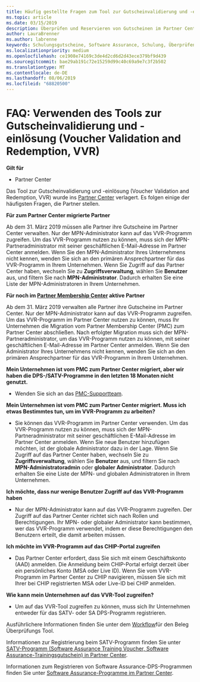```yaml
---
title: Häufig gestellte Fragen zum Tool zur Gutscheinvalidierung und -einlösung (Voucher Validation and Redemption, VVR) | Partner Center
ms.topic: article
ms.date: 03/15/2019
description: Überprüfen und Reservieren von Gutscheinen im Partner Center
author: LauraBrenner
ms.author: labrenne
keywords: Schulungsgutscheine, Software Assurance, Schulung, Überprüfen von Gutscheinen, Reservieren von Gutscheinen
ms.localizationpriority: medium
ms.openlocfilehash: ce1908e74169c3de4d2cd6d2d43ece379bf9d439
ms.sourcegitcommit: bae29ab191c72e15259d99c40c69a9e7c3f2b502
ms.translationtype: MT
ms.contentlocale: de-DE
ms.lasthandoff: 08/06/2019
ms.locfileid: "68820500"
---
```

# <a name="faq-using-the-voucher-validation-and-redemption-tool"></a>FAQ: Verwenden des Tools zur Gutscheinvalidierung und -einlösung (Voucher Validation and Redemption, VVR) 

**Gilt für**

- Partner Center

Das Tool zur Gutscheinvalidierung und -einlösung (Voucher Validation and Redemption, VVR) wurde ins [Partner Center](https://partner.microsoft.com/pcv/dashboard/overview) verlagert. Es folgen einige der häufigsten Fragen, die Partner stellen. 

**Für zum Partner Center migrierte Partner**

 Ab dem 31. März 2019 müssen alle Partner ihre Gutscheine im Partner Center verwalten. Nur der MPN-Administrator kann auf das VVR-Programm zugreifen. Um das VVR-Programm nutzen zu können, muss sich der MPN-Partneradministrator mit seiner geschäftlichen E-Mail-Adresse im Partner Center anmelden. Wenn Sie den MPN-Administrator Ihres Unternehmens nicht kennen, wenden Sie sich an den primären Ansprechpartner für das VVR-Programm in Ihrem Unternehmen.  Wenn Sie Zugriff auf das Partner Center haben, wechseln Sie zu **Zugriffsverwaltung**, wählen Sie **Benutzer** aus, und filtern Sie nach **MPN-Administrator**. Dadurch erhalten Sie eine Liste der MPN-Administratoren in Ihrem Unternehmen.  

**Für noch im [Partner Membership Center](https://partner.microsoft.com/) aktive Partner**

Ab dem 31. März 2019 verwalten alle Partner ihre Gutscheine im Partner Center. Nur der MPN-Administrator kann auf das VVR-Programm zugreifen. Um das VVR-Programm im Partner Center nutzen zu können, muss Ihr Unternehmen die Migration vom Partner Membership Center (PMC) zum Partner Center abschließen. Nach erfolgter Migration muss sich der MPN-Partneradministrator, um das VVR-Programm nutzen zu können, mit seiner geschäftlichen E-Mail-Adresse im Partner Center anmelden. Wenn Sie den Administrator Ihres Unternehmens nicht kennen, wenden Sie sich an den primären Ansprechpartner für das VVR-Programm in Ihrem Unternehmen.  


**Mein Unternehmen ist vom PMC zum Partner Center migriert, aber wir haben die DPS-/SATV-Programme in den letzten 18 Monaten nicht genutzt.**

- Wenden Sie sich an das [PMC-Supportteam](mailto:proghelp@microsoft.com). 


**Mein Unternehmen ist vom PMC zum Partner Center migriert. Muss ich etwas Bestimmtes tun, um im VVR-Programm zu arbeiten?** 

- Sie können das VVR-Programm im Partner Center verwenden.  Um das VVR-Programm nutzen zu können, muss sich der MPN-Partneradministrator mit seiner geschäftlichen E-Mail-Adresse im Partner Center anmelden. Wenn Sie neue Benutzer hinzufügen möchten, ist der globale Administrator dazu in der Lage. Wenn Sie Zugriff auf das Partner Center haben, wechseln Sie zu **Zugriffsverwaltung**, wählen Sie **Benutzer** aus, und filtern Sie nach **MPN-Administratoradmin** oder **globaler Administrator**. Dadurch erhalten Sie eine Liste der MPN- und globalen Administratoren in Ihrem Unternehmen.  

**Ich möchte, dass nur wenige Benutzer Zugriff auf das VVR-Programm haben**

- Nur der MPN-Administrator kann auf das VVR-Programm zugreifen. Der Zugriff auf das Partner Center richtet sich nach Rollen und Berechtigungen. Ihr MPN- oder globaler Administrator kann bestimmen, wer das VVR-Programm verwendet, indem er diese Berechtigungen den Benutzern erteilt, die damit arbeiten müssen.

**Ich möchte im VVR-Programm auf das CHIP-Portal zugreifen**

- Das Partner Center erfordert, dass Sie sich mit einem Geschäftskonto (AAD) anmelden.  Die Anmeldung beim CHIP-Portal erfolgt derzeit über ein persönliches Konto (MSA oder Live ID).  Wenn Sie vom VVR-Programm im Partner Center zu CHIP navigieren, müssen Sie sich mit Ihrer bei CHIP registrierten MSA oder Live-ID bei CHIP anmelden.

**Wie kann mein Unternehmen auf das VVR-Tool zugreifen?**

- Um auf das VVR-Tool zugreifen zu können, muss sich Ihr Unternehmen entweder für das SATV- oder SA DPS-Programm registrieren.

Ausführlichere Informationen finden Sie unter dem [Workflow](https://query.prod.cms.rt.microsoft.com/cms/api/am/binary/RE3kz5o)für den Beleg Überprüfungs Tool.

Informationen zur Registrierung beim SATV-Programm finden Sie unter [SATV-Programm (Software Assurance Training Voucher, Software Assurance-Trainingsgutschein) in Partner Center](software-assurance-satv.md).

Informationen zum Registrieren von Software Assurance-DPS-Programmen finden Sie unter [Software Assurance-Programme im Partner Center](software-assurance-dps.md).
